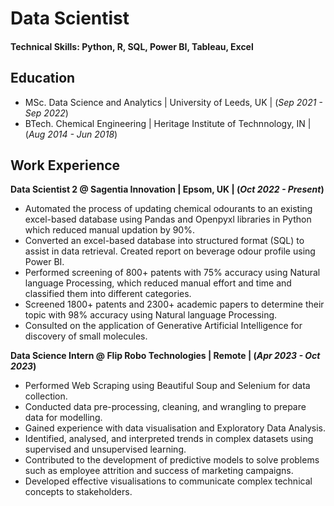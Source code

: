 # Data Scientist

#### Technical Skills: Python, R, SQL, Power BI, Tableau, Excel

## Education
- MSc. Data Science and Analytics | University of Leeds, UK | (_Sep 2021 - Sep 2022_)
- BTech. Chemical Engineering | Heritage Institute of Technnology, IN | (_Aug 2014 - Jun 2018_)

## Work Experience
**Data Scientist 2 @ Sagentia Innovation | Epsom, UK | (_Oct 2022 - Present_)**
- Automated the process of updating chemical odourants to an existing excel-based database using Pandas and Openpyxl libraries in Python which reduced manual updation by 90%.
- Converted an excel-based database into structured format (SQL) to assist in data retrieval. Created report on beverage odour profile using Power BI.
-	Performed screening of 800+ patents with 75% accuracy using Natural language Processing, which reduced manual effort and time and classified them into different categories.
-	Screened 1800+ patents and 2300+ academic papers to determine their topic with 98% accuracy using Natural language Processing. 
-	Consulted on the application of Generative Artificial Intelligence for discovery of small molecules. 

**Data Science Intern @ Flip Robo Technologies | Remote | (_Apr 2023 - Oct 2023_)**
-	Performed Web Scraping using Beautiful Soup and Selenium for data collection. 
-	Conducted data pre-processing, cleaning, and wrangling to prepare data for modelling.
-	Gained experience with data visualisation and Exploratory Data Analysis.
-	Identified, analysed, and interpreted trends in complex datasets using supervised and unsupervised learning.
-	Contributed to the development of predictive models to solve problems such as employee attrition and success of marketing campaigns.
-	Developed effective visualisations to communicate complex technical concepts to stakeholders.
